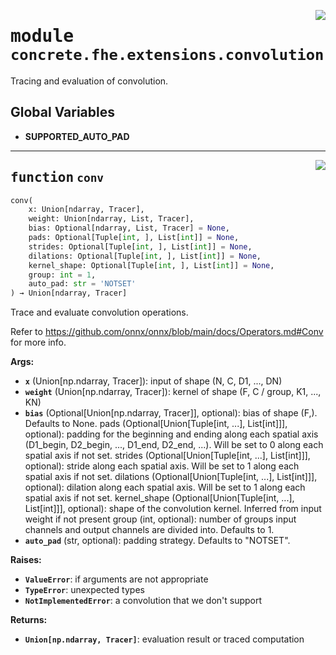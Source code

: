 <!-- markdownlint-disable -->

<a href="../../tempdirectoryforapidocs/.venvtrash/lib/python3.10/site-packages/concrete/fhe/extensions/convolution.py#L0"><img align="right" style="float:right;" src="https://img.shields.io/badge/-source-cccccc?style=flat-square"></a>

# <kbd>module</kbd> `concrete.fhe.extensions.convolution`
Tracing and evaluation of convolution. 

**Global Variables**
---------------
- **SUPPORTED_AUTO_PAD**

---

<a href="../../tempdirectoryforapidocs/.venvtrash/lib/python3.10/site-packages/concrete/fhe/extensions/convolution.py#L25"><img align="right" style="float:right;" src="https://img.shields.io/badge/-source-cccccc?style=flat-square"></a>

## <kbd>function</kbd> `conv`

```python
conv(
    x: Union[ndarray, Tracer],
    weight: Union[ndarray, List, Tracer],
    bias: Optional[ndarray, List, Tracer] = None,
    pads: Optional[Tuple[int, ], List[int]] = None,
    strides: Optional[Tuple[int, ], List[int]] = None,
    dilations: Optional[Tuple[int, ], List[int]] = None,
    kernel_shape: Optional[Tuple[int, ], List[int]] = None,
    group: int = 1,
    auto_pad: str = 'NOTSET'
) → Union[ndarray, Tracer]
```

Trace and evaluate convolution operations. 

Refer to https://github.com/onnx/onnx/blob/main/docs/Operators.md#Conv for more info. 



**Args:**
 
 - <b>`x`</b> (Union[np.ndarray, Tracer]):  input of shape (N, C, D1, ..., DN) 
 - <b>`weight`</b> (Union[np.ndarray, Tracer]):  kernel of shape (F, C / group, K1, ..., KN) 
 - <b>`bias`</b> (Optional[Union[np.ndarray, Tracer]], optional):  bias of shape (F,). Defaults to None. pads (Optional[Union[Tuple[int, ...], List[int]]], optional):  padding for the beginning and ending along each spatial axis  (D1_begin, D2_begin, ..., D1_end, D2_end, ...).  Will be set to 0 along each spatial axis if not set. strides (Optional[Union[Tuple[int, ...], List[int]]], optional):  stride along each spatial axis. Will be set to 1 along each spatial axis if not set. dilations (Optional[Union[Tuple[int, ...], List[int]]], optional):  dilation along each spatial axis. Will be set to 1 along each spatial axis if not set. kernel_shape (Optional[Union[Tuple[int, ...], List[int]]], optional):  shape of the convolution kernel. Inferred from input weight if not present group (int, optional):  number of groups input channels and output channels are divided into. Defaults to 1. 
 - <b>`auto_pad`</b> (str, optional):  padding strategy. Defaults to "NOTSET". 



**Raises:**
 
 - <b>`ValueError`</b>:  if arguments are not appropriate 
 - <b>`TypeError`</b>:  unexpected types 
 - <b>`NotImplementedError`</b>:  a convolution that we don't support 



**Returns:**
 
 - <b>`Union[np.ndarray, Tracer]`</b>:  evaluation result or traced computation 


